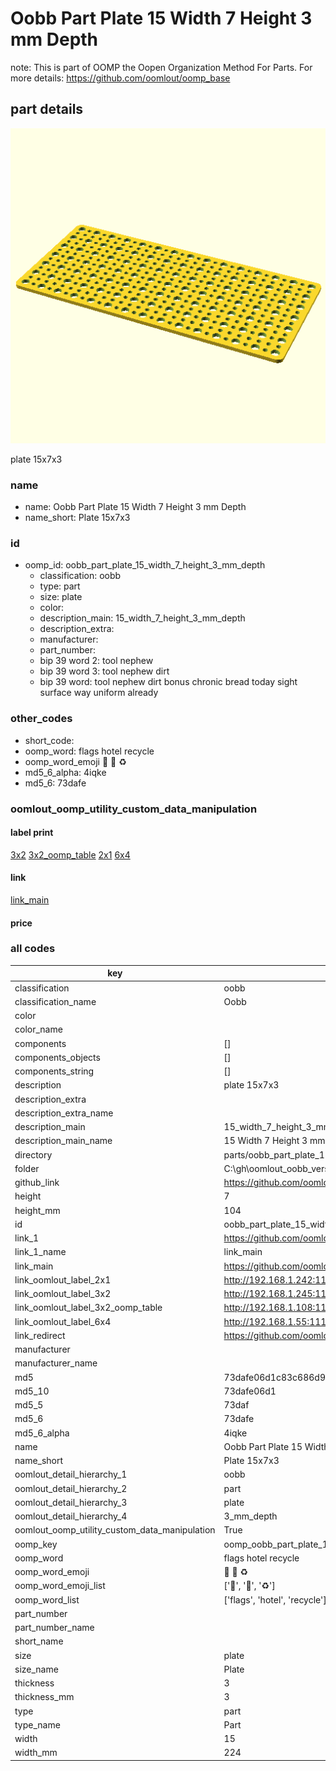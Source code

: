 # Oobb Part Plate 15 Width 7 Height 3 mm Depth  

note: This is part of OOMP the Oopen Organization Method For Parts. For more details: https://github.com/oomlout/oomp_base

##  part details
  

[![](3dpr.png)](3dpr.png)

plate 15x7x3



### name
* name: Oobb Part Plate 15 Width 7 Height 3 mm Depth
* name_short: Plate 15x7x3 
### id
* oomp_id: oobb_part_plate_15_width_7_height_3_mm_depth
  * classification: oobb
  * type: part
  * size: plate
  * color: 
  * description_main: 15_width_7_height_3_mm_depth
  * description_extra: 
  * manufacturer: 
  * part_number: 
  * bip 39 word 2: tool nephew
  * bip 39 word 3: tool nephew dirt
  * bip 39 word: tool nephew dirt bonus chronic bread today sight surface way uniform already

### other_codes
* short_code: 
* oomp_word: flags hotel recycle
* oomp_word_emoji :flags: :hotel: :recycle:
* md5_6_alpha: 4iqke
* md5_6: 73dafe






### oomlout_oomp_utility_custom_data_manipulation
#### label print
[3x2](http://192.168.1.245:1112/?label=oomp%204iqke)
[3x2_oomp_table](http://192.168.1.108:1112/?label=oomp%204iqke)
[2x1](http://192.168.1.242:1112/?label=oomp%204iqke)
[6x4](http://192.168.1.55:1112/?label=oomp%204iqke)    

#### link

[link_main](https://github.com/oomlout/oomlout_oobb_version_4_generated_parts/tree/main/navigation_oomp/oobb/part/plate/15_width_7_height_3_mm_depth/part)                              

#### price







### all codes 
| key | value |  
| --- | --- |  
| classification | oobb |  
| classification_name | Oobb |  
| color |  |  
| color_name |  |  
| components | [] |  
| components_objects | [] |  
| components_string | [] |  
| description | plate 15x7x3 |  
| description_extra |  |  
| description_extra_name |  |  
| description_main | 15_width_7_height_3_mm_depth |  
| description_main_name | 15 Width 7 Height 3 mm Depth |  
| directory | parts/oobb_part_plate_15_width_7_height_3_mm_depth |  
| folder | C:\gh\oomlout_oobb_version_4_generated_parts\parts\oobb_part_plate_15_width_7_height_3_mm_depth |  
| github_link | https://github.com/oomlout/oomlout_oomp_part_src/tree/main/parts/oobb_part_plate_15_width_7_height_3_mm_depth |  
| height | 7 |  
| height_mm | 104 |  
| id | oobb_part_plate_15_width_7_height_3_mm_depth |  
| link_1 | https://github.com/oomlout/oomlout_oobb_version_4_generated_parts/tree/main/navigation_oomp/oobb/part/plate/15_width_7_height_3_mm_depth/part |  
| link_1_name | link_main |  
| link_main | https://github.com/oomlout/oomlout_oobb_version_4_generated_parts/tree/main/navigation_oomp/oobb/part/plate/15_width_7_height_3_mm_depth/part |  
| link_oomlout_label_2x1 | http://192.168.1.242:1112/?label=oomp%204iqke |  
| link_oomlout_label_3x2 | http://192.168.1.245:1112/?label=oomp%204iqke |  
| link_oomlout_label_3x2_oomp_table | http://192.168.1.108:1112/?label=oomp%204iqke |  
| link_oomlout_label_6x4 | http://192.168.1.55:1112/?label=oomp%204iqke |  
| link_redirect | https://github.com/oomlout/oomlout_oobb_version_4_generated_parts/tree/main/parts/oobb_plate_15_07_03 |  
| manufacturer |  |  
| manufacturer_name |  |  
| md5 | 73dafe06d1c83c686d9431967d651725 |  
| md5_10 | 73dafe06d1 |  
| md5_5 | 73daf |  
| md5_6 | 73dafe |  
| md5_6_alpha | 4iqke |  
| name | Oobb Part Plate 15 Width 7 Height 3 mm Depth |  
| name_short | Plate 15x7x3  |  
| oomlout_detail_hierarchy_1 | oobb |  
| oomlout_detail_hierarchy_2 | part |  
| oomlout_detail_hierarchy_3 | plate |  
| oomlout_detail_hierarchy_4 | 3_mm_depth |  
| oomlout_oomp_utility_custom_data_manipulation | True |  
| oomp_key | oomp_oobb_part_plate_15_width_7_height_3_mm_depth |  
| oomp_word | flags hotel recycle |  
| oomp_word_emoji | :flags: :hotel: :recycle: |  
| oomp_word_emoji_list | [':flags:', ':hotel:', ':recycle:'] |  
| oomp_word_list | ['flags', 'hotel', 'recycle'] |  
| part_number |  |  
| part_number_name |  |  
| short_name |  |  
| size | plate |  
| size_name | Plate |  
| thickness | 3 |  
| thickness_mm | 3 |  
| type | part |  
| type_name | Part |  
| width | 15 |  
| width_mm | 224 |  
